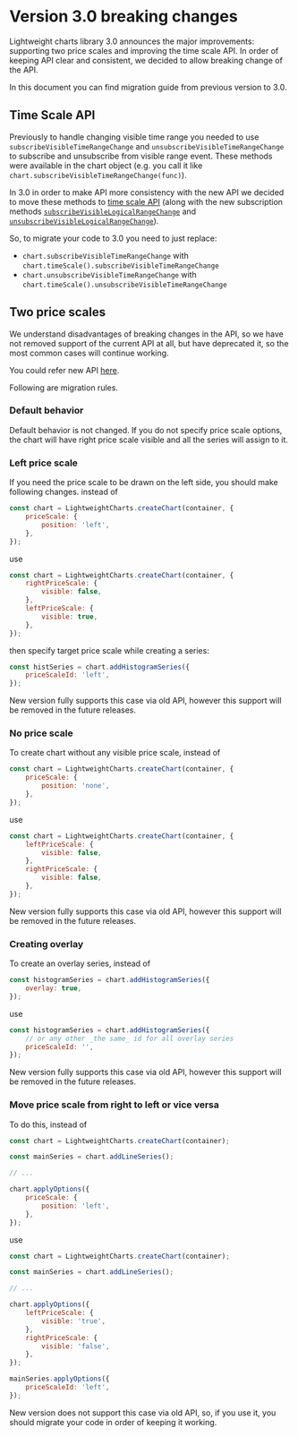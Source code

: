 # Version 3.0 breaking changes

Lightweight charts library 3.0 announces the major improvements: supporting two price scales and improving the time scale API.
In order of keeping API clear and consistent, we decided to allow breaking change of the API.

In this document you can find migration guide from previous version to 3.0.

## Time Scale API

Previously to handle changing visible time range you needed to use `subscribeVisibleTimeRangeChange` and `unsubscribeVisibleTimeRangeChange` to subscribe and unsubscribe from visible range event.
These methods were available in the chart object  (e.g. you call it like `chart.subscribeVisibleTimeRangeChange(func)`).

In 3.0 in order to make API more consistency with the new API we decided to move these methods to [time scale API](./time-scale.md)
(along with the new subscription methods [`subscribeVisibleLogicalRangeChange`](./time-scale.md#subscribevisiblelogicalrangechange) and [`unsubscribeVisibleLogicalRangeChange`](./time-scale.md#unsubscribevisiblelogicalrangechange)).

So, to migrate your code to 3.0 you need to just replace:

- `chart.subscribeVisibleTimeRangeChange` with `chart.timeScale().subscribeVisibleTimeRangeChange`
- `chart.unsubscribeVisibleTimeRangeChange` with `chart.timeScale().unsubscribeVisibleTimeRangeChange`

## Two price scales

We understand disadvantages of breaking changes in the API, so we have not removed support of the current API at all, but have deprecated it, so the most common cases will continue working.

You could refer new API [here](./price-scale.md).

Following are migration rules.

### Default behavior

Default behavior is not changed. If you do not specify price scale options, the chart will have right price scale visible and all the series will assign to it.

### Left price scale

If you need the price scale to be drawn on the left side, you should make following changes.
instead of

```javascript
const chart = LightweightCharts.createChart(container, {
    priceScale: {
        position: 'left',
    },
});
```

use

```javascript
const chart = LightweightCharts.createChart(container, {
    rightPriceScale: {
        visible: false,
    },
    leftPriceScale: {
        visible: true,
    },
});
```

then specify target price scale while creating a series:

```javascript
const histSeries = chart.addHistogramSeries({
    priceScaleId: 'left',
});
```

New version fully supports this case via old API, however this support will be removed in the future releases.

### No price scale

To create chart without any visible price scale, instead of

```javascript
const chart = LightweightCharts.createChart(container, {
    priceScale: {
        position: 'none',
    },
});
```

use

```javascript
const chart = LightweightCharts.createChart(container, {
    leftPriceScale: {
        visible: false,
    },
    rightPriceScale: {
        visible: false,
    },
});
```

New version fully supports this case via old API, however this support will be removed in the future releases.

### Creating overlay

To create an overlay series, instead of

```javascript
const histogramSeries = chart.addHistogramSeries({
    overlay: true,
});
```

use

```javascript
const histogramSeries = chart.addHistogramSeries({
    // or any other _the same_ id for all overlay series
    priceScaleId: '',
});
```

New version fully supports this case via old API, however this support will be removed in the future releases.

### Move price scale from right to left or vice versa

To do this, instead of

```javascript
const chart = LightweightCharts.createChart(container);

const mainSeries = chart.addLineSeries();

// ...

chart.applyOptions({
    priceScale: {
        position: 'left',
    },
});
```

use

```javascript
const chart = LightweightCharts.createChart(container);

const mainSeries = chart.addLineSeries();

// ...

chart.applyOptions({
    leftPriceScale: {
        visible: 'true',
    },
    rightPriceScale: {
        visible: 'false',
    },
});

mainSeries.applyOptions({
    priceScaleId: 'left',
});
```

New version does not support this case via old API, so, if you use it, you should migrate your code in order of keeping it working.
